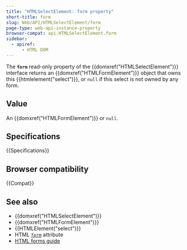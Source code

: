 ```yaml
---
title: "HTMLSelectElement: form property"
short-title: form
slug: Web/API/HTMLSelectElement/form
page-type: web-api-instance-property
browser-compat: api.HTMLSelectElement.form
sidebar:
  - apiref:
      - HTML DOM
---
```


The **`form`** read-only property of the {{domxref("HTMLSelectElement")}} interface returns an {{domxref("HTMLFormElement")}} object that owns this {{htmlelement("select")}}, or `null` if this select is not owned by any form.

## Value

An {{domxref("HTMLFormElement")}} or `null`.

## Specifications

{{Specifications}}

## Browser compatibility

{{Compat}}

## See also

- {{domxref("HTMLSelectElement")}}
- {{domxref("HTMLFormElement")}}
- {{HTMLElement("select")}}
- HTML [`form`](/en-US/docs/Web/HTML/Reference/Elements/select#form) attribute
- [HTML forms guide](/en-US/docs/Learn_web_development/Extensions/Forms)

